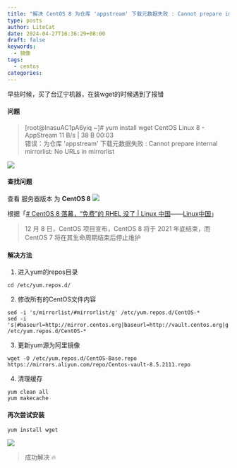 ```yaml
---
title: "解决 CentOS 8 为仓库 'appstream' 下载元数据失败 : Cannot prepare internal mirrorlist: No URLs in mirrorlist"
type: posts
author: LiteCat
date: 2024-04-27T16:36:29+08:00
draft: false
keywords:
  - 镜像
tags:
  - centos
categories:
---
```


早些时候，买了台辽宁机器，在装wget的时候遇到了报错
#### 问题

> [root@lnasuAC1pA6yiq ~]# yum install wget
CentOS Linux 8 - AppStream                                                                                                                                                   11  B/s |  38  B     00:03    
错误：为仓库 'appstream' 下载元数据失败 : Cannot prepare internal mirrorlist: No URLs in mirrorlist

![](https://litepan.litecat.xyz/@blog/202404271638099.webp)

#### 查找问题
查看 服务器版本 为 **CentOS 8**
![](https://litepan.litecat.xyz/@blog/202404271639916.webp)

根据「[# CentOS 8 落幕，“免费”的 RHEL 没了 | Linux 中国](https://zhuanlan.zhihu.com/p/335056255)——[Linux中国](https://www.zhihu.com/org/linuxzhong-guo)」
> 12 月 8 日，CentOS 项目宣布，CentOS 8 将于 2021 年底结束，而 CentOS 7 将在其生命周期结束后停止维护

#### 解决方法

1. 进入yum的repos目录
```
cd /etc/yum.repos.d/
```

2. 修改所有的CentOS文件内容
```
sed -i 's/mirrorlist/#mirrorlist/g' /etc/yum.repos.d/CentOS-* 
sed -i 's|#baseurl=http://mirror.centos.org|baseurl=http://vault.centos.org|g' /etc/yum.repos.d/CentOS-*
```

3. 更新yum源为阿里镜像
```
wget -O /etc/yum.repos.d/CentOS-Base.repo https://mirrors.aliyun.com/repo/Centos-vault-8.5.2111.repo

```

4. 清理缓存
```
yum clean all 
yum makecache
```

#### 再次尝试安装

```
yum install wget
```

![](https://litepan.litecat.xyz/@blog/202404271644773.webp)

> 成功解决 🔥